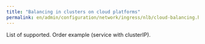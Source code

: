 ```yaml
---
title: "Balancing in clusters on cloud platforms"
permalink: en/admin/configuration/network/ingress/nlb/cloud-balancing.html
---
```


List of supported. Order example (service with clusterIP).
